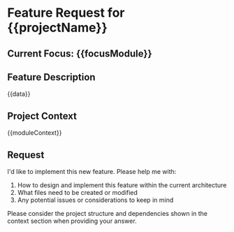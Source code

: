 # Feature Request for {{projectName}}

## Current Focus: {{focusModule}}

## Feature Description

{{data}}

## Project Context

{{moduleContext}}

## Request

I'd like to implement this new feature. Please help me with:

1. How to design and implement this feature within the current architecture
2. What files need to be created or modified
3. Any potential issues or considerations to keep in mind

Please consider the project structure and dependencies shown in the context section when providing your answer.

